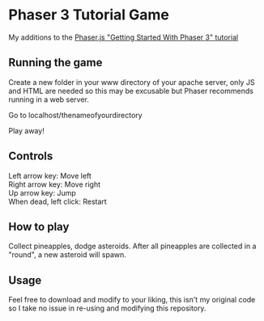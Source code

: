 # Phaser 3 Tutorial Game
My additions to the [Phaser.js "Getting Started With Phaser 3" tutorial](https://phaser.io/tutorials/making-your-first-phaser-3-game)

## Running the game
Create a new folder in your www directory of your apache server, only JS and HTML are needed so this may be excusable but Phaser recommends running in a web server.

Go to localhost/thenameofyourdirectory

Play away!

## Controls

Left arrow key: Move left<br>
Right arrow key: Move right<br>
Up arrow key: Jump<br>
When dead, left click: Restart<br>

## How to play

Collect pineapples, dodge asteroids. After all pineapples are collected in a "round", a new asteroid will spawn.

## Usage

Feel free to download and modify to your liking, this isn't my original code so I take no issue in re-using and modifying this repository.
